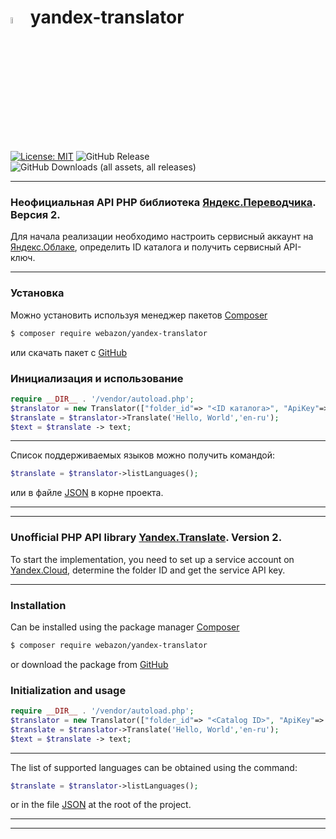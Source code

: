 # <img src="https://storage.yandexcloud.net/webazon/github/Yandex_Translate_icon.svg.png" width="5%" height="5%" /> yandex-translator

[![License: MIT](https://img.shields.io/github/license/katsef/yandex-translator)](https://opensource.org/licenses/MIT) ![GitHub Release](https://img.shields.io/github/v/release/katsef/yandex-translator) ![GitHub Downloads (all assets, all releases)](https://img.shields.io/github/downloads/katsef/yandex-translator/total)

------

### Неофициальная API PHP библиотека  [Яндекс.Переводчика](https://yandex.cloud/ru/services/translate). **Версия 2**.

Для начала реализации необходимо настроить сервисный аккаунт на [Яндекс.Облаке](https://cloud.yandex.ru), определить ID каталога и получить сервисный API-ключ.

------

### Установка

Можно установить используя менеджер пакетов [Composer](https://getcomposer.org)

```bash
$ composer require webazon/yandex-translator
```

или скачать пакет с [GitHub](https://github.com/katsef/yandex-translator)

### Инициализация и использование

```php
require __DIR__ . '/vendor/autoload.php';
$translator = new Translator(["folder_id"=> "<ID каталога>", "ApiKey"=>'<API-ключ>']);
$translate = $translator->Translate('Hello, World','en-ru');
$text = $translate -> text;
```

------

Список поддерживаемых языков можно получить командой:

```php
$translate = $translator->listLanguages();
```

или в файле [JSON](https://github.com/katsef/yandex-translator/blob/main/languages.json) в корне проекта.

------

------

### Unofficial PHP API library  [Yandex.Translate](https://yandex.cloud/ru/services/translate). **Version 2**.

To start the implementation, you need to set up a service account on [Yandex.Cloud](https://cloud.yandex.ru), determine the folder ID and get the service API key.

------

### Installation

Can be installed using the package manager [Composer](https://getcomposer.org)

```bash
$ composer require webazon/yandex-translator
```

or download the package from [GitHub](https://github.com/katsef/yandex-translator)

### Initialization and usage

```php
require __DIR__ . '/vendor/autoload.php';
$translator = new Translator(["folder_id"=> "<Catalog ID>", "ApiKey"=>'<API-key>']);
$translate = $translator->Translate('Hello, World','en-ru');
$text = $translate -> text;
```

------

The list of supported languages can be obtained using the command:

```php
$translate = $translator->listLanguages();
```

or in the file [JSON](https://github.com/katsef/yandex-translator/blob/main/languages.json) at the root of the project.

------

------



